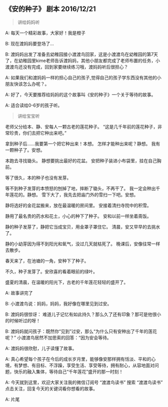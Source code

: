 ## 《安的种子》 剧本 2016/12/21

> 讲给妈妈听

A: 每天一个精彩故事，大家好！我是橙子

B: 现在渡妈妈要登场了...

B: 渡妈妈出发了准备去幼稚园接小渡渡鸟回家，这是小渡渡鸟在幼稚园的第7天了，在幼稚园里kime老师告诉渡妈妈，其他小朋友都完成了老师布置的任务，小渡渡鸟还没有完成，回到家要继续练习哦，渡妈妈听后很担心？

A: 如果我们和渡妈妈一样的担心自己的孩子,觉得自己的孩子学东西没有其他的小朋友快该怎么办呢？。

A: 好了，今天要推荐给妈妈的这个故事叫《安的种子》一个关于等待的故事。

A: 适合读给0-6岁的孩子听。

> 讲给宝宝听

老师父分给本、静、安每人一颗古老的莲花种子。
“这是几千年前的莲花种子，非常珍贵，你们去把它种出来吧。”

拿到种子后……我要第一个把它种出来！本想。
怎样才能种出来呢？静想。
我有一颗种子了。安想。

本跑去寻找锄头。
静想要挑出最好的花盆。
安把种子装进小布袋里，挂在自己胸前。

等了很久，本的种子也没有发芽。

等不到种子发芽的本愤怒的刨掉了地，摔断了锄头，不再干了。
我一定会种出千年莲花的。静想。
雪下大了，我先去把庙门外的雪扫一下吧。安想。

静将选好的金花盆搬来，放在最温暖的房间里。
安接着清扫寺院中的积雪。

静用了最名贵的药水和花土，小心的种下了种子。
安和以前一样坐着斋饭。

静的种子发芽了，静把它当成宝贝，用金罩子罩住它。
清晨，安又早早的去挑水了。

静的小幼芽因为得不到阳光和氧气，没过几天就枯死了。
晚课后，安像往常一样去散步。

春天来了，在池塘的一角，安种下了种子。

不久，种子发芽了。安欣喜的看着眼前的绿叶。

盛夏的清晨，在温暖的阳光下，古老的千年莲花轻轻的盛开了。


A: 故事讲完了

B: 小渡渡鸟说：妈妈，妈妈，我好像在哪里见到过安。

B: 渡妈妈很惊讶： 难道儿子记忆有如此持久？那么久了还有印象？那可是他很小的时候听过的呀！

B: 渡妈妈就问孩子：既然你“见到”过安，那么“为什么只有安种出了千年的莲花呢？” 小渡渡鸟居然不加思索的回答：“因为安会等待。

A: 渡妈妈很欣慰，儿子读懂了故事。

A: 真心希望每个孩子在今后的成长岁月里，能够像安那样拥有恬淡、平和的心境，有梦想、有目标、不浮躁，享受生活、享受等待，拥有耐心，从容地面对问题，快乐的融入集体，等待自己“千年莲花”盛开的那一时刻！

A: 今天就到这里，欢迎大家关注我的微信订阅号 “渡渡鸟读书”  搜索 “渡渡鸟读书” 点击关注，回复今天的关键词看你想看的故事。

A: 片尾
